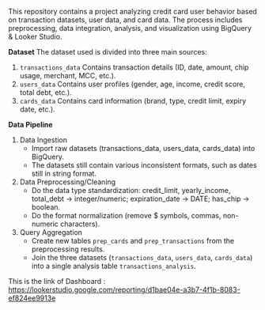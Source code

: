 This repository contains a project analyzing credit card user behavior based on transaction datasets, user data, and card data. The process includes preprocessing, data integration, analysis, and visualization using BigQuery & Looker Studio.

**Dataset**
The dataset used is divided into three main sources:
1. `transactions_data`
Contains transaction details (ID, date, amount, chip usage, merchant, MCC, etc.).
2. `users_data`
Contains user profiles (gender, age, income, credit score, total debt, etc.).
3. `cards_data`
Contains card information (brand, type, credit limit, expiry date, etc.).

**Data Pipeline**
1. Data Ingestion
   - Import raw datasets (transactions_data, users_data, cards_data) into BigQuery.
   - The datasets still contain various inconsistent formats, such as dates still in string format.
2. Data Preprocessing/Cleaning
   - Do the data type standardization: credit_limit, yearly_income, total_debt → integer/numeric; expiration_date → DATE; has_chip → boolean.
   - Do the format normalization (remove $ symbols, commas, non-numeric characters).
3. Query Aggregation
   - Create new tables `prep_cards` and `prep_transactions` from the preprocessing results.
   - Join the three datasets (`transactions_data`, `users_data`, `cards_data`) into a single analysis table `transactions_analysis`.

This is the link of Dashboard : https://lookerstudio.google.com/reporting/d1bae04e-a3b7-4f1b-8083-ef824ee9913e
